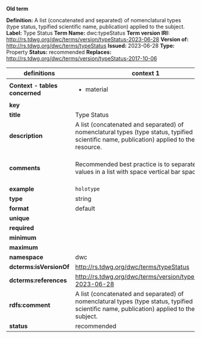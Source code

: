 **Old term**

**Definition:** A list (concatenated and separated) of nomenclatural types (type status, typified scientific name, publication) applied to the subject.
**Label:** Type Status
**Term Name:** dwc:typeStatus
**Term version IRI:** http://rs.tdwg.org/dwc/terms/version/typeStatus-2023-06-28
**Version of:** http://rs.tdwg.org/dwc/terms/typeStatus
**Issued:** 2023-06-28
**Type:** Property
**Status:** recommended
**Replaces:** http://rs.tdwg.org/dwc/terms/version/typeStatus-2017-10-06


| definitions | context 1 |context 2 |
|-|-|-|
| **Context - tables concerned** | <ul><li>material</li></ul> | <ul><li>identification</li></ul> |
| **key** |  |  |
| **title** | Type Status | Type Status |
| **description** | A list (concatenated and separated) of nomenclatural types (type status, typified scientific name, publication) applied to the resource. | A list (concatenated and separated) of nomenclatural types (type status, typified scientific name, publication) applied to the subject. |
| **comments** | Recommended best practice is to separate the values in a list with space vertical bar space ( | ). This term has an equivalent in the dwciri: namespace that allows only an IRI as a value, whereas this term allows for any string literal value. | Recommended best practice is to separate the values in a list with space vertical bar space ( | ). This term has an equivalent in the dwciri: namespace that allows only an IRI as a value, whereas this term allows for any string literal value. |
| **example** | `holotype` | `holotype` |
| **type** | string | string |
| **format** | default | default |
| **unique** |  |  |
| **required** |  |  |
| **minimum** |  |  |
| **maximum** |  |  |
| **namespace** | dwc | dwc |
| **dcterms:isVersionOf** | http://rs.tdwg.org/dwc/terms/typeStatus | http://rs.tdwg.org/dwc/terms/typeStatus |
| **dcterms:references** | http://rs.tdwg.org/dwc/terms/version/typeStatus-2023-06-28 | http://rs.tdwg.org/dwc/terms/version/typeStatus-2023-06-28 |
| **rdfs:comment** | A list (concatenated and separated) of nomenclatural types (type status, typified scientific name, publication) applied to the subject. | A list (concatenated and separated) of nomenclatural types (type status, typified scientific name, publication) applied to the subject. |
| **status** | recommended | recommended |
